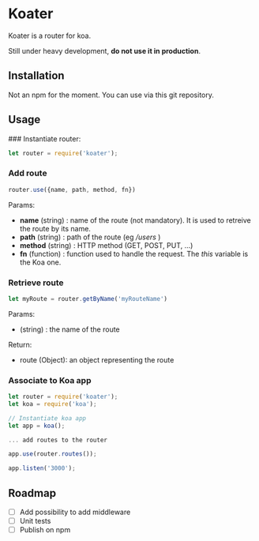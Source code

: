 # Koater

Koater is a router for koa.

Still under heavy development, **do not use it in production**.

## Installation

Not an npm for the moment. You can use via this git repository.

## Usage

### Instantiate router:

```js
let router = require('koater');
```

### Add route

```js
router.use({name, path, method, fn})
```

Params:
* **name** (string) : name of the route (not mandatory). It is used to retreive the route by its name.
* **path** (string) : path of the route (eg */users* )
* **method** (string) : HTTP method (GET, POST, PUT, ...)
* **fn** (function) : function used to handle the request. The *this* variable is the Koa one.

### Retrieve route

```js
let myRoute = router.getByName('myRouteName')
```

Params:
* (string) : the name of the route

Return:
* route (Object): an object representing the route

### Associate to Koa app

```js
let router = require('koater');
let koa = require('koa');

// Instantiate koa app
let app = koa();

... add routes to the router

app.use(router.routes());

app.listen('3000');

```

## Roadmap

* [ ] Add possibility to add middleware
* [ ] Unit tests
* [ ] Publish on npm
